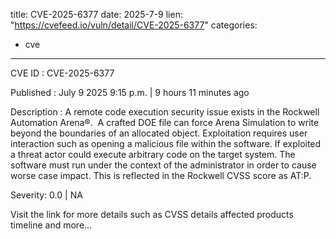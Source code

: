  
title: CVE-2025-6377
date: 2025-7-9
lien: "https://cvefeed.io/vuln/detail/CVE-2025-6377"
categories:
  - cve
---

CVE ID : CVE-2025-6377

Published :  July 9
2025
9:15 p.m. | 9 hours
11 minutes ago

Description : A remote
code execution security issue exists in the Rockwell Automation Arena®.  A crafted DOE
file can force Arena Simulation to write beyond the boundaries of an allocated
object. Exploitation
requires user interaction
such as opening a malicious file within the software.
If exploited
a threat actor could execute arbitrary code on the target system.
The software must run under the context of the administrator in order to cause
worse case impact. This is reflected in the Rockwell CVSS score
as AT:P.

Severity: 0.0 | NA

Visit the link for more details
such as CVSS details
affected products
timeline
and more...
